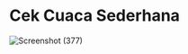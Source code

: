 # Cek Cuaca Sederhana

![Screenshot (377)](https://github.com/user-attachments/assets/2f8ad195-af31-4e59-b683-ea0406c276d7)
